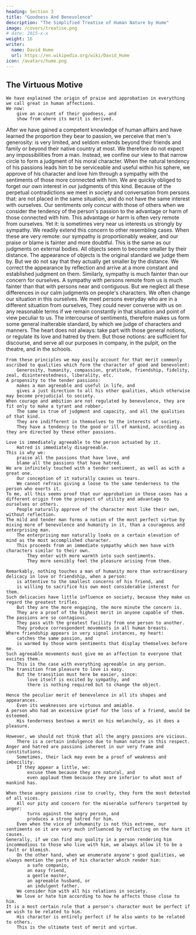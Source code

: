 ```yaml
---
heading: Section 3
title: "Goodness And Benevolence"
description: "The Simplified Treatise of Human Nature by Hume"
image: /covers/treatise.png
# date: 2015-x-x
weight: 16
writer:
  name: David Hume
  url: https://en.wikipedia.org/wiki/David_Hume
icon: /avatars/hume.png
---
```



## The Virtuous Motive

    We have explained the origin of praise and approbation in everything we call great in human affections.
    We now:
        give an account of their goodness, and
        show from where its merit is derived.

After we have gained a competent knowledge of human affairs and have learned the proportion they bear to passion, we perceive that men's generosity:
        is very limited, and
        seldom extends beyond their friends and family or beyond their native country at most.
    We therefore do not expect any impossibilities from a man.
        Instead, we confine our view to that narrow circle to form a judgment of his moral character.
    When the natural tendency of his passions leads him to be serviceable and useful within his sphere, we approve of his character and love him through a sympathy with the sentiments of those more connected with him.
        We are quickly obliged to forget our own interest in our judgments of this kind.
        Because of the perpetual contradictions we meet in society and conversation from persons that:
            are not placed in the same situation, and
            do not have the same interest with ourselves.
    Our sentiments only concur with those of others when we consider the tendency of the person's passion to the advantage or harm of those connected with him.
    This advantage or harm is often very remote from ourselves.
        Yet it:
            is sometimes very near us
            interests us strongly by sympathy.
    We readily extend this concern to other resembling cases.
        When these are very remote:
            our sympathy is proportionably weaker, and
            our praise or blame is fainter and more doubtful.
    This is the same as our judgments on external bodies.
        All objects seem to become smaller by their distance.
        The appearance of objects is the original standard we judge them by.
            But we do not say that they actually get smaller by the distance.
            We correct the appearance by reflection and arrive at a more constant and established judgment on them.
    Similarly, sympathy is much fainter than our concern for ourselves.
        A sympathy with persons remote from us is much fainter than that with persons near and contiguous.
        But we neglect all these differences in our calm judgments on people's characters.
    We often change our situation in this ourselves.
        We meet persons everyday who are in a different situation from ourselves,
        They could never converse with us on any reasonable terms if we remain constantly in that situation and point of view peculiar to us.
    The intercourse of sentiments, therefore makes us form some general inalterable standard, by which we judge of characters and manners.
        The heart does not always:
            take part with those general notions, or
            regulate its love and hatred by them.
        But those notions:
            are sufficient for discourse, and
            serve all our purposes in company, in the pulpit, on the theatre, and in the schools.

    From these principles we may easily account for that merit commonly ascribed to qualities which form the character of good and benevolent:
        Generosity, humanity, compassion, gratitude, friendship, fidelity, zeal, disinterestedness, liberality, etc.
    A propensity to the tender passions:
        makes a man agreeable and useful in life, and
        gives a just direction to all his other qualities, which otherwise may become prejudicial to society.
    When courage and ambition are not regulated by benevolence, they are fit only to make a tyrant and robber.
        The same is true of judgment and capacity, and all the qualities of that kind.
        They are indifferent in themselves to the interests of society.
        They have a tendency to the good or ill of mankind, according as they are directed by these other passions.

    Love is immediately agreeable to the person actuated by it.
        Hatred is immediately disagreeable.
    This is why we:
        praise all the passions that have love, and
        blame all the passions that have hatred.
    We are infinitely touched with a tender sentiment, as well as with a great one.
        Our conception of it naturally causes us tears.
        We cannot refrain giving a loose to the same tenderness to the person who exerts it.
    To me, all this seems proof that our approbation in those cases has a different origin from the prospect of utility and advantage to ourselves or others.
        People naturally approve of the character most like their own, without reflection.
    The mild and tender man forms a notion of the most perfect virtue by mixing more of benevolence and humanity in it, than a courageous and enterprising man.
        The enterprising man naturally looks on a certain elevation of mind as the most accomplished character.
        This proceeds from an immediate sympathy which men have with characters similar to their own.
            They enter with more warmth into such sentiments.
            They more sensibly feel the pleasure arising from them.

    Remarkably, nothing touches a man of humanity more than extraordinary delicacy in love or friendship, when a person:
        is attentive to the smallest concerns of his friend, and
        is willing to sacrifice his own most considerable interest for them.
    Such delicacies have little influence on society, because they make us regard the greatest trifles.
        But they are the more engaging, the more minute the concern is.
        They are a proof of the highest merit in anyone capable of them.
    The passions are so contagious.
        They pass with the greatest facility from one person to another.
        They produce correspondent movements in all human breasts.
    Where friendship appears in very signal instances, my heart:
        catches the same passion, and
        is warmed by those warm sentiments that display themselves before me.
    Such agreeable movements must give me an affection to everyone that excites them.
        This is the case with everything agreeable in any person.
    The transition from pleasure to love is easy.
        But the transition must here be easier, since:
            love itself is excited by sympathy, and
            there is nothing required but to change the object.

    Hence the peculiar merit of benevolence in all its shapes and appearances.
        Even its weaknesses are virtuous and amiable.
    A person who had an excessive grief for the loss of a friend, would be esteemed.
        His tenderness bestows a merit on his melancholy, as it does a pleasure.

    However, we should not think that all the angry passions are vicious.
        There is a certain indulgence due to human nature in this respect.
    Anger and hatred are passions inherent in our very frame and constitutions.
        Sometimes, their lack may even be a proof of weakness and imbecility.
        If they appear a little, we:
            excuse them because they are natural, and
            even applaud them because they are inferior to what most of mankind has.

    When these angry passions rise to cruelty, they form the most detested of all vices.
        All our pity and concern for the miserable sufferers targetted by anger:
            turns against the angry person, and
            produces a strong hatred for him.
        Even when the vice of inhumanity is not this extreme, our sentiments on it are very much influenced by reflecting on the harm it causes.
    Generally, if we can find any quality in a person rendering him incommodious to those who live with him, we always allow it to be a fault or blemish.
        On the other hand, when we enumerate anyone's good qualities, we always mention the parts of his character which render him:
            a safe companio,
            an easy friend,
            a gentle master,
            an agreeable husband, or
            an indulgent father.
        We consider him with all his relations in society.
        We love or hate him according to how he affects those close to him.
    It is a most certain rule that a person's character must be perfect if we wish to be related to him.
        His character is entirely perfect if he also wants to be related to others.
        This is the ultimate test of merit and virtue.

